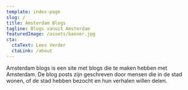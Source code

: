 ```yaml
---
template: index-page
slug: /
title: Amsterdam Blogs
tagline: Blogs vanuit Amsterdam
featuredImage: /assets/banner.jpg
cta:
  ctaText: Lees Verder
  ctaLink: /about
---
```

Amsterdam blogs is een site met blogs die te maken hebben met Amsterdam. De blog posts zijn geschreven door mensen die in de stad wonen, of de stad hebben bezocht en hun verhalen willen delen.